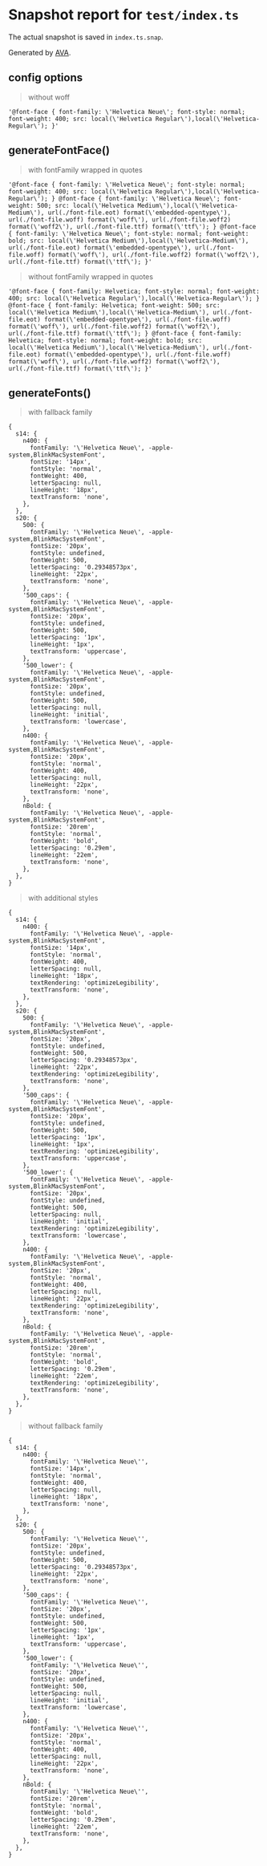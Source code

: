 # Snapshot report for `test/index.ts`

The actual snapshot is saved in `index.ts.snap`.

Generated by [AVA](https://ava.li).

## config options

> without woff

    '@font-face { font-family: \'Helvetica Neue\'; font-style: normal; font-weight: 400; src: local(\'Helvetica Regular\'),local(\'Helvetica-Regular\'); }'

## generateFontFace()

> with fontFamily wrapped in quotes

    '@font-face { font-family: \'Helvetica Neue\'; font-style: normal; font-weight: 400; src: local(\'Helvetica Regular\'),local(\'Helvetica-Regular\'); } @font-face { font-family: \'Helvetica Neue\'; font-weight: 500; src: local(\'Helvetica Medium\'),local(\'Helvetica-Medium\'), url(./font-file.eot) format(\'embedded-opentype\'), url(./font-file.woff) format(\'woff\'), url(./font-file.woff2) format(\'woff2\'), url(./font-file.ttf) format(\'ttf\'); } @font-face { font-family: \'Helvetica Neue\'; font-style: normal; font-weight: bold; src: local(\'Helvetica Medium\'),local(\'Helvetica-Medium\'), url(./font-file.eot) format(\'embedded-opentype\'), url(./font-file.woff) format(\'woff\'), url(./font-file.woff2) format(\'woff2\'), url(./font-file.ttf) format(\'ttf\'); }'

> without fontFamily wrapped in quotes

    '@font-face { font-family: Helvetica; font-style: normal; font-weight: 400; src: local(\'Helvetica Regular\'),local(\'Helvetica-Regular\'); } @font-face { font-family: Helvetica; font-weight: 500; src: local(\'Helvetica Medium\'),local(\'Helvetica-Medium\'), url(./font-file.eot) format(\'embedded-opentype\'), url(./font-file.woff) format(\'woff\'), url(./font-file.woff2) format(\'woff2\'), url(./font-file.ttf) format(\'ttf\'); } @font-face { font-family: Helvetica; font-style: normal; font-weight: bold; src: local(\'Helvetica Medium\'),local(\'Helvetica-Medium\'), url(./font-file.eot) format(\'embedded-opentype\'), url(./font-file.woff) format(\'woff\'), url(./font-file.woff2) format(\'woff2\'), url(./font-file.ttf) format(\'ttf\'); }'

## generateFonts()

> with fallback family

    {
      s14: {
        n400: {
          fontFamily: '\'Helvetica Neue\', -apple-system,BlinkMacSystemFont',
          fontSize: '14px',
          fontStyle: 'normal',
          fontWeight: 400,
          letterSpacing: null,
          lineHeight: '18px',
          textTransform: 'none',
        },
      },
      s20: {
        500: {
          fontFamily: '\'Helvetica Neue\', -apple-system,BlinkMacSystemFont',
          fontSize: '20px',
          fontStyle: undefined,
          fontWeight: 500,
          letterSpacing: '0.29348573px',
          lineHeight: '22px',
          textTransform: 'none',
        },
        '500_caps': {
          fontFamily: '\'Helvetica Neue\', -apple-system,BlinkMacSystemFont',
          fontSize: '20px',
          fontStyle: undefined,
          fontWeight: 500,
          letterSpacing: '1px',
          lineHeight: '1px',
          textTransform: 'uppercase',
        },
        '500_lower': {
          fontFamily: '\'Helvetica Neue\', -apple-system,BlinkMacSystemFont',
          fontSize: '20px',
          fontStyle: undefined,
          fontWeight: 500,
          letterSpacing: null,
          lineHeight: 'initial',
          textTransform: 'lowercase',
        },
        n400: {
          fontFamily: '\'Helvetica Neue\', -apple-system,BlinkMacSystemFont',
          fontSize: '20px',
          fontStyle: 'normal',
          fontWeight: 400,
          letterSpacing: null,
          lineHeight: '22px',
          textTransform: 'none',
        },
        nBold: {
          fontFamily: '\'Helvetica Neue\', -apple-system,BlinkMacSystemFont',
          fontSize: '20rem',
          fontStyle: 'normal',
          fontWeight: 'bold',
          letterSpacing: '0.29em',
          lineHeight: '22em',
          textTransform: 'none',
        },
      },
    }

> with additional styles

    {
      s14: {
        n400: {
          fontFamily: '\'Helvetica Neue\', -apple-system,BlinkMacSystemFont',
          fontSize: '14px',
          fontStyle: 'normal',
          fontWeight: 400,
          letterSpacing: null,
          lineHeight: '18px',
          textRendering: 'optimizeLegibility',
          textTransform: 'none',
        },
      },
      s20: {
        500: {
          fontFamily: '\'Helvetica Neue\', -apple-system,BlinkMacSystemFont',
          fontSize: '20px',
          fontStyle: undefined,
          fontWeight: 500,
          letterSpacing: '0.29348573px',
          lineHeight: '22px',
          textRendering: 'optimizeLegibility',
          textTransform: 'none',
        },
        '500_caps': {
          fontFamily: '\'Helvetica Neue\', -apple-system,BlinkMacSystemFont',
          fontSize: '20px',
          fontStyle: undefined,
          fontWeight: 500,
          letterSpacing: '1px',
          lineHeight: '1px',
          textRendering: 'optimizeLegibility',
          textTransform: 'uppercase',
        },
        '500_lower': {
          fontFamily: '\'Helvetica Neue\', -apple-system,BlinkMacSystemFont',
          fontSize: '20px',
          fontStyle: undefined,
          fontWeight: 500,
          letterSpacing: null,
          lineHeight: 'initial',
          textRendering: 'optimizeLegibility',
          textTransform: 'lowercase',
        },
        n400: {
          fontFamily: '\'Helvetica Neue\', -apple-system,BlinkMacSystemFont',
          fontSize: '20px',
          fontStyle: 'normal',
          fontWeight: 400,
          letterSpacing: null,
          lineHeight: '22px',
          textRendering: 'optimizeLegibility',
          textTransform: 'none',
        },
        nBold: {
          fontFamily: '\'Helvetica Neue\', -apple-system,BlinkMacSystemFont',
          fontSize: '20rem',
          fontStyle: 'normal',
          fontWeight: 'bold',
          letterSpacing: '0.29em',
          lineHeight: '22em',
          textRendering: 'optimizeLegibility',
          textTransform: 'none',
        },
      },
    }

> without fallback family

    {
      s14: {
        n400: {
          fontFamily: '\'Helvetica Neue\'',
          fontSize: '14px',
          fontStyle: 'normal',
          fontWeight: 400,
          letterSpacing: null,
          lineHeight: '18px',
          textTransform: 'none',
        },
      },
      s20: {
        500: {
          fontFamily: '\'Helvetica Neue\'',
          fontSize: '20px',
          fontStyle: undefined,
          fontWeight: 500,
          letterSpacing: '0.29348573px',
          lineHeight: '22px',
          textTransform: 'none',
        },
        '500_caps': {
          fontFamily: '\'Helvetica Neue\'',
          fontSize: '20px',
          fontStyle: undefined,
          fontWeight: 500,
          letterSpacing: '1px',
          lineHeight: '1px',
          textTransform: 'uppercase',
        },
        '500_lower': {
          fontFamily: '\'Helvetica Neue\'',
          fontSize: '20px',
          fontStyle: undefined,
          fontWeight: 500,
          letterSpacing: null,
          lineHeight: 'initial',
          textTransform: 'lowercase',
        },
        n400: {
          fontFamily: '\'Helvetica Neue\'',
          fontSize: '20px',
          fontStyle: 'normal',
          fontWeight: 400,
          letterSpacing: null,
          lineHeight: '22px',
          textTransform: 'none',
        },
        nBold: {
          fontFamily: '\'Helvetica Neue\'',
          fontSize: '20rem',
          fontStyle: 'normal',
          fontWeight: 'bold',
          letterSpacing: '0.29em',
          lineHeight: '22em',
          textTransform: 'none',
        },
      },
    }

